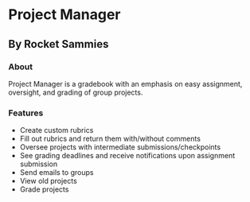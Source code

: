# Project Manager
By Rocket Sammies
-------------------

### About
Project Manager is a gradebook with an emphasis on easy assignment, oversight, and grading of group projects.  

### Features
- Create custom rubrics
- Fill out rubrics and return them with/without comments
- Oversee projects with intermediate submissions/checkpoints
- See grading deadlines and receive notifications upon assignment submission 
- Send emails to groups
- View old projects
- Grade projects


